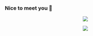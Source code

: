 ### Nice to meet you 👋

<!--
**storm-cpu/storm-cpu** is a ✨ _special_ ✨ repository because its `README.md` (this file) appears on your GitHub profile.

Here are some ideas to get you started:

- 🔭 I’m currently working on Be Solution
- 🌱 I’m currently learning Hutech Univercity
-->
<p align="center">
  <img src = "giphy.gif">
</p>
<p align="center">
  <img src = "https://github-readme-stats.vercel.app/api?username=storm-cpu&&show_icons=true&title_color=e605e7&icon_color=16fced&text_color=e605e7&bg_color=141518">
</p>
